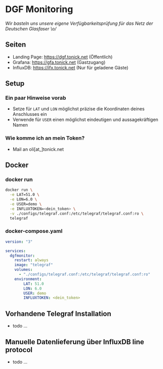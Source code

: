 # DGF Monitoring

*Wir basteln uns unsere eigene Verfügbarkeitsprüfung für das Netz der Deutschen Glasfaser \o/*

## Seiten
* Landing Page: https://dgf.tonick.net (Öffentlich)
* Grafana: https://gfa.tonick.net (Gastzugang)
* InfluxDB: https://ifx.tonick.net (Nur für geladene Gäste)

## Setup

### Ein paar Hinweise vorab
* Setze für `LAT` und `LON` möglichst präzise die Koordinaten deines Anschlusses ein
* Verwende für `USER` einen möglichst eindeutigen und aussagekräftigen Namen

### Wie komme ich an mein Token?
* Mail an oli[at_]tonick.net

## Docker

### docker run

```bash
docker run \
  -e LAT=51.0 \
  -e LON=6.0 \
  -e USER=demo \
  -e INFLUXTOKEN=<dein_token> \
  -v ./configs/telegraf.conf:/etc/telegraf/telegraf.conf:ro \
  telegraf
```

### docker-compose.yaml

```yaml
version: "3"

services:
  dgfmonitor:
    restart: always
    image: "telegraf"
    volumes:
      - "./configs/telegraf.conf:/etc/telegraf/telegraf.conf:ro"
    environment:
        LAT: 51.0
        LON: 6.0
        USER: demo
        INFLUXTOKEN: <dein_token>  
```

## Vorhandene Telegraf Installation

* todo ...

## Manuelle Datenlieferung über InfluxDB line protocol
 
* todo ...
